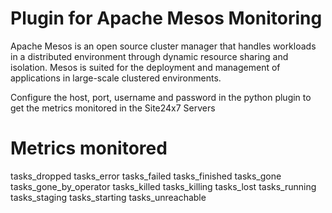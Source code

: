 
Plugin for Apache Mesos Monitoring
===========

Apache Mesos is an open source cluster manager that handles workloads in a distributed environment through dynamic resource sharing and isolation. Mesos is suited for the deployment and management of applications in large-scale clustered environments.

Configure the host, port, username and password in the python plugin to get the metrics monitored in the Site24x7 Servers

Metrics monitored 
===========

tasks_dropped
tasks_error
tasks_failed
tasks_finished
tasks_gone
tasks_gone_by_operator
tasks_killed
tasks_killing
tasks_lost
tasks_running
tasks_staging
tasks_starting
tasks_unreachable
